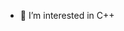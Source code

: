 - 👀 I’m interested in C++

<!---
jensdraht1999/jensdraht1999 is a ✨ special ✨ repository because its `README.md` (this file) appears on your GitHub profile.
You can click the Preview link to take a look at your changes.
--->
